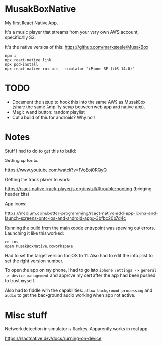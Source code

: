 # MusakBoxNative

My first React Native App.

It's a music player that streams from your very own AWS account, specifically S3.

It's the native version of this: https://github.com/marksteele/MusakBox


```
npm i
npx react-native link
npx pod-install
npx react-native run-ios --simulator "iPhone SE (iOS 14.0)"
```

# TODO

* Document the setup to hook this into the same AWS as MusakBox (share the same Amplify setup between web app and native app).
* Magic wand button: random playlist
* Cut a build of this for androids? Why not!


# Notes

Stuff I had to do to get this to build:

Setting up fonts:

https://www.youtube.com/watch?v=fVoEojORQyQ


Getting the track player to work: 

https://react-native-track-player.js.org/install/#troubleshooting (bridging header bits)

App icons:

https://medium.com/better-programming/react-native-add-app-icons-and-launch-screens-onto-ios-and-android-apps-3bfbc20b7d4c


Running the build from the main xcode entrypoint was spewing out errors. Launching it like this worked:

```
cd ios
open MusakBoxNative.xcworkspace
```

Had to set the target version for iOS to 11. Also had to edit the info.plist to set the right version number.

To open the app on my phone, I had to go into `iphone settings -> general -> device management` and approve my cert after the app had been pushed to trust myself.

Also had to fiddle with the capabilities: `allow background processing` and `audio` to get the background audio working when app not active.


# Misc stuff

Network detection in simulator is flackey. Apparently works in real app.

https://reactnative.dev/docs/running-on-device

